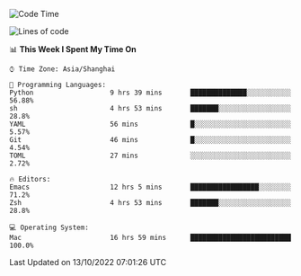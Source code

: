 <!--START_SECTION:waka-->
![Code Time](http://img.shields.io/badge/Code%20Time-911%20hrs%2011%20mins-blue)

![Lines of code](https://img.shields.io/badge/From%20Hello%20World%20I%27ve%20Written-22%20Thousand%20lines%20of%20code-blue)

📊 **This Week I Spent My Time On** 

```text
⌚︎ Time Zone: Asia/Shanghai

💬 Programming Languages: 
Python                   9 hrs 39 mins       ██████████████░░░░░░░░░░░   56.88% 
sh                       4 hrs 53 mins       ███████░░░░░░░░░░░░░░░░░░   28.8% 
YAML                     56 mins             █░░░░░░░░░░░░░░░░░░░░░░░░   5.57% 
Git                      46 mins             █░░░░░░░░░░░░░░░░░░░░░░░░   4.54% 
TOML                     27 mins             ░░░░░░░░░░░░░░░░░░░░░░░░░   2.72%

🔥 Editors: 
Emacs                    12 hrs 5 mins       █████████████████░░░░░░░░   71.2% 
Zsh                      4 hrs 53 mins       ███████░░░░░░░░░░░░░░░░░░   28.8%

💻 Operating System: 
Mac                      16 hrs 59 mins      █████████████████████████   100.0%

```


 Last Updated on 13/10/2022 07:01:26 UTC
<!--END_SECTION:waka-->
